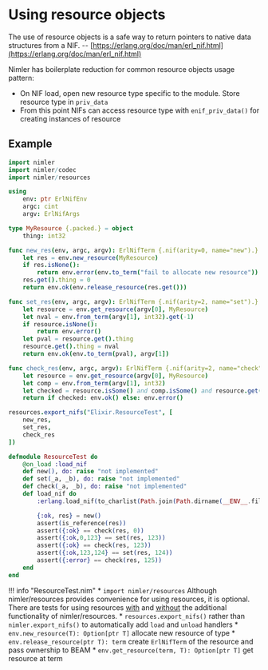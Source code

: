 
# Using resource objects

The use of resource objects is a safe way to return pointers to native data structures from a NIF. -- [https://erlang.org/doc/man/erl_nif.html](https://erlang.org/doc/man/erl_nif.html)

Nimler has boilerplate reduction for common resource objects usage pattern:

* On NIF load, open new resource type specific to the module. Store resource type in `priv_data`
* From this point NIFs can access resource type with `enif_priv_data()` for creating instances of resource

## Example

```nim tab="ResourceTest.nim"
import nimler
import nimler/codec
import nimler/resources

using
	env: ptr ErlNifEnv
	argc: cint
	argv: ErlNifArgs

type MyResource {.packed.} = object
	thing: int32

func new_res(env, argc, argv): ErlNifTerm {.nif(arity=0, name="new").} =
	let res = env.new_resource(MyResource)
	if res.isNone():
		return env.error(env.to_term("fail to allocate new resource"))
	res.get().thing = 0
	return env.ok(env.release_resource(res.get()))

func set_res(env, argc, argv): ErlNifTerm {.nif(arity=2, name="set").} =
	let resource = env.get_resource(argv[0], MyResource)
	let nval = env.from_term(argv[1], int32).get(-1)
	if resource.isNone():
		return env.error()
	let pval = resource.get().thing
	resource.get().thing = nval
	return env.ok(env.to_term(pval), argv[1])

func check_res(env, argc, argv): ErlNifTerm {.nif(arity=2, name="check").} =
	let resource = env.get_resource(argv[0], MyResource)
	let comp = env.from_term(argv[1], int32)
	let checked = resource.isSome() and comp.isSome() and resource.get().thing == comp.get()
	return if checked: env.ok() else: env.error()

resources.export_nifs("Elixir.ResourceTest", [
	new_res,
	set_res,
	check_res
])
```

```elixir tab="ResourceTest.exs"
defmodule ResourceTest do
	@on_load :load_nif
	def new(), do: raise "not implemented"
	def set(_a, _b), do: raise "not implemented"
	def check(_a, _b), do: raise "not implemented"
	def load_nif do
		:erlang.load_nif(to_charlist(Path.join(Path.dirname(__ENV__.file), "nif")), 0)

		{:ok, res} = new()
		assert(is_reference(res))
		assert({:ok} == check(res, 0))
		assert({:ok,0,123} == set(res, 123))
		assert({:ok} == check(res, 123))
		assert({:ok,123,124} == set(res, 124))
		assert({:error} == check(res, 125))
	end
end
```

!!! info "ResourceTest.nim"
    * `import nimler/resources` Although nimler/resources provides convenience for using resources, it is optional. There are tests for using resources [with](https://github.com/wltsmrz/nimler/tree/develop/tests/init_resource) and [without](https://github.com/wltsmrz/nimler/tree/develop/tests/resource) the additional functionality of nimler/resources.
    * `resources.export_nifs()` rather than `nimler.export_nifs()` to automatically add `load` and `unload` handlers
    * `env.new_resource(T): Option[ptr T]` allocate new resource of type
    * `env.release_resource(ptr T): term` create `ErlNifTerm` of the resource and pass ownership to BEAM
    * `env.get_resource(term, T): Option[ptr T]` get resource at term


